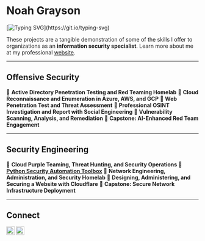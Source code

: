 # Noah Grayson

[![Typing SVG](https://readme-typing-svg.demolab.com?font=Exo+2&pause=1000&color=A81919&random=false&width=300&lines=Security+Engineering.;Security+Research.;Cloud+Security.;AI+Security.;DevSecOps.;Penetration+Testing.;Red+Teaming.)](https://git.io/typing-svg)

These projects are a tangible demonstration of some of the skills I offer to organizations as an **information security specialist**. Learn more about me at my professional <a href="https://noahsec.pro/">website</a>.

<hr/>

## Offensive Security
🔴 **Active Directory Penetration Testing and Red Teaming Homelab**
🔴 **Cloud Reconnaissance and Enumeration in Azure, AWS, and GCP**
🔴 **Web Penetration Test and Threat Assessment**
🔴 **Professional OSINT Investigation and Report with Social Engineering**
🔴 **Vulnerability Scanning, Analysis, and Remediation**
🔴 **Capstone: AI-Enhanced Red Team Engagement**

<hr/>

## Security Engineering
🔵 **Cloud Purple Teaming, Threat Hunting, and Security Operations**
🔵 <a href="https://github.com/NoahAronov/python-toolbox">**Python Security Automation Toolbox**</a>
🔵 **Network Engineering, Administration, and Security Homelab**
🔵 **Designing, Administering, and Securing a Website with Cloudflare**
🔵 **Capstone: Secure Network Infrastructure Deployment**

<hr/>

## Connect

[<img align="left" alt="___________ | Twitter" width="22px" src="https://cdn.jsdelivr.net/npm/simple-icons@v3/icons/x-twitter.svg" />][twitter]
[<img align="left" alt="___________ | LinkedIn" width="22px" src="https://cdn.jsdelivr.net/npm/simple-icons@v3/icons/linkedin.svg" />][linkedin]

[twitter]: https://x.com/___________
[linkedin]: https://linkedin.com/in/___________

